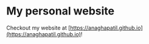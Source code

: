 # My personal website

Checkout my website at [https://anaghapatil.github.io](https://anaghapatil.github.io)!
